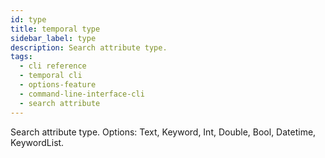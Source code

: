 ```yaml
---
id: type
title: temporal type
sidebar_label: type
description: Search attribute type.
tags:
  - cli reference
  - temporal cli
  - options-feature
  - command-line-interface-cli
  - search attribute
---
```


Search attribute type.
Options: Text, Keyword, Int, Double, Bool, Datetime, KeywordList.
